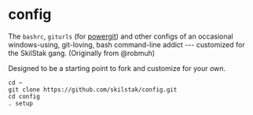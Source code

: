 config
======

The `bashrc`, `giturls` (for [powergit][]) and other configs of an
occasional windows-using, git-loving, bash command-line addict ---
customized for the SkilStak gang. (Originally from @robmuh)

Designed to be a starting point to fork and customize for your own.

  ```
  cd ~
  git clone https://github.com/skilstak/config.git
  cd config
  . setup

  ```

[powergit]: http://github.com/skilstak/powergit
